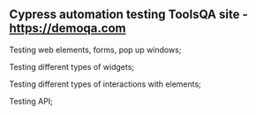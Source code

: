 ## Cypress automation testing ToolsQA site - https://demoqa.com 

Testing web elements, forms, pop up windows;

Testing different types of widgets;

Testing different types of interactions with elements;

Testing API;



